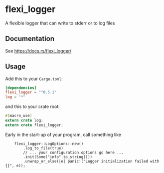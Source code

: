 # flexi_logger
A flexible logger that can write to stderr or to log files

## Documentation
See https://docs.rs/flexi_logger/

## Usage

Add this to your `Cargo.toml`:

```toml
[dependencies]
flexi_logger = "^0.5.1"
log = "*"
```

and this to your crate root:

```rust
#[macro_use]
extern crate log;
extern crate flexi_logger;
```

Early in the start-up of your program, call something like

```text
    flexi_logger::LogOptions::new()
        .log_to_file(true)
        // ... your configuration options go here ...
        .init(Some("info".to_string()))
        .unwrap_or_else(|e| panic!("Logger initialization failed with {}", e));
```
